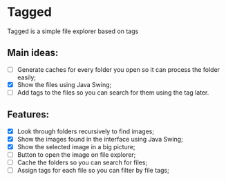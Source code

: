 # Tagged
Tagged is a simple file explorer based on tags

## Main ideas:
- [ ] Generate caches for every folder you open so it can process the folder easily;
- [x] Show the files using Java Swing;
- [ ] Add tags to the files so you can search for them using the tag later.

## Features:
- [x] Look through folders recursively to find images;
- [x] Show the images found in the interface using Java Swing;
- [X] Show the selected image in a big picture;
- [ ] Button to open the image on file explorer;
- [ ] Cache the folders so you can search for files;
- [ ] Assign tags for each file so you can filter by file tags;
